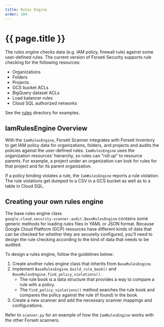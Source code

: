 ```yaml
---
title: Rules Engine
order: 104
---
```

# {{ page.title }}

The *rules engine* checks data (e.g. IAM policy, firewall rule) against
some user-defined rules. The current version of Forseti Security supports rule checking
for the following resources:

* Organizations
* Folders
* Projects
* GCS bucket ACLs
* BigQuery dataset ACLs
* Load balancer rules
* Cloud SQL authorized networks

See the [rules](https://github.com/GoogleCloudPlatform/forseti-security/tree/dev/rules) 
directory for examples.

## IamRulesEngine Overview

With the `IamRulesEngine`, Forseti Scanner integrates with Forseti Inventory to
get IAM policy data for organizations, folders, and projects and audits the policies 
against the user-defined rules. `IamRulesEngine` uses the organization resources' hierarchy, so
rules can "roll up" to resource parents. For example, a project under an
organization can look for rules for that project and for its parent
organization.

If a policy binding violates a rule, the `IamRulesEngine` reports a rule violation.
The rule violations get dumped to a CSV in a GCS bucket as well as to a table in Cloud SQL.

## Creating your own rules engine

The base rules engine class
`google.cloud.security.scanner.audit.BaseRulesEngine` contains some generic
methods for loading rules files in YAML or JSON format. Because Google Cloud
Platform (GCP) resources have different kinds of data that can be checked for 
whether they are secureliy configured, you'll need to design the rule checking 
according to the kind of data that needs to be audited.

To design a rules engine, follow the guidelines below:

1.  Create another rules engine class that inherits from `BaseRulesEngine`.
1.  Implement `BaseRulesEngine.build_rule_book()` and
    `BaseRulesEngine.find_policy_violations()`.
    *   The rule book is a data structure that provides a way to compare a rule
        with a policy.
    *   The `find_policy_violations()` method searches the rule book and
        compares the policy against the rule (if found) in the book.
1.  Create a new scanner and add the necessary scanner mappings and configurations.

Refer to `scanner.py` for an example of how the `IamRulesEngine` works with the 
other Forseti scanners.